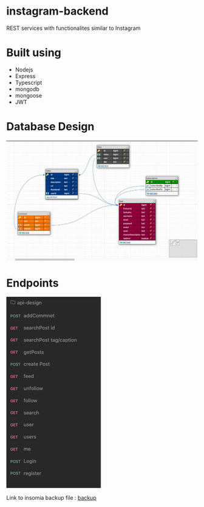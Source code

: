 # instagram-backend

REST services with functionalites similar to Instagram

# Built using

- Nodejs
- Express
- Typescript 
- mongodb
- mongoose
- JWT

# Database Design 

![database](db_diagram.png)

# Endpoints

![endponts](/api_ends.png)

Link to insomia backup file : [backup](Insomnia_2020-12-21.yaml)
